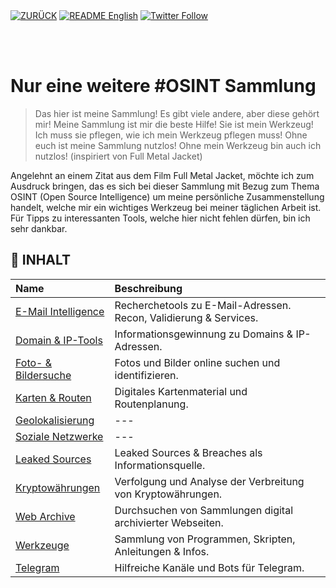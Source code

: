 <div align="left">
  <a href="https://github.com/ot2i7ba/OSINT/"><img alt="ZURÜCK" src="https://img.shields.io/badge/ZURÜCK-lightgrey.svg?style=for-the-badge"></a>
  <a href="https://github.com/ot2i7ba/OSINT/blob/main/en/README.md"><img alt="README English" src="https://img.shields.io/badge/README-English-lightgrey.svg?style=for-the-badge"></a>
  <a href="https://twitter.com/intent/follow?screen_name=ot2i7ba"><img alt="Twitter Follow" src="https://img.shields.io/twitter/follow/ot2i7ba?logo=twitter&logoColor=white&style=for-the-badge"></a>
</div>

<br/><br/>
# Nur eine weitere #OSINT Sammlung
> Das hier ist meine Sammlung! Es gibt viele andere, aber diese gehört mir! Meine Sammlung ist mir die beste Hilfe! Sie ist mein Werkzeug! Ich muss sie pflegen, wie ich mein Werkzeug pflegen muss! Ohne euch ist meine Sammlung nutzlos! Ohne mein Werkzeug bin auch ich nutzlos! (inspiriert von Full Metal Jacket)

Angelehnt an einem Zitat aus dem Film Full Metal Jacket, möchte ich zum Ausdruck bringen, das es sich bei dieser Sammlung mit Bezug zum Thema OSINT (Open Source Intelligence) um meine persönliche Zusammenstellung handelt, welche mir ein wichtiges Werkzeug bei meiner täglichen Arbeit ist. Für Tipps zu interessanten Tools, welche hier nicht fehlen dürfen, bin ich sehr dankbar.

## :file_folder: INHALT
| Name | Beschreibung |
| :-- | :-- |
| [E-Mail Intelligence](md/emails.md) | Recherchetools zu E-Mail-Adressen. Recon, Validierung & Services. |
| [Domain & IP-Tools](md/domains.md) | Informationsgewinnung zu Domains & IP-Adressen. |
| [Foto- & Bildersuche](md/images.md) | Fotos und Bilder online suchen und identifizieren. |
| [Karten & Routen](md/maps.md) | Digitales Kartenmaterial und Routenplanung. |
| [Geolokalisierung](md/geolocation.md) | --- |
| [Soziale Netzwerke](md/socialnetworks.md) | --- |
| [Leaked Sources](md/leakbreach.md) | Leaked Sources & Breaches als Informationsquelle. |
| [Kryptowährungen](md/cryptocurrencies.md) | Verfolgung und Analyse der Verbreitung von Kryptowährungen. |
| [Web Archive](md/archive.md) | Durchsuchen von Sammlungen digital archivierter Webseiten. |
| [Werkzeuge](md/tools.md) | Sammlung von Programmen, Skripten, Anleitungen & Infos. |
| [Telegram](md/telegram.md) | Hilfreiche Kanäle und Bots für Telegram. |
